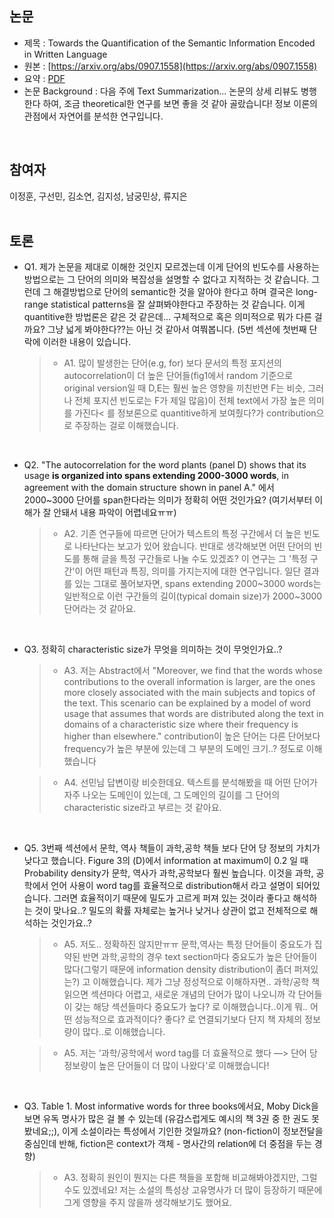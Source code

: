 ## 논문
- 제목 : Towards the Quantification of the Semantic Information Encoded in Written Language
- 원본 : [https://arxiv.org/abs/0907.1558](https://arxiv.org/abs/0907.1558)
- 요약 : [PDF](https://wholmesian.tistory.com/6)
- 논문 Background : 다음 주에 Text Summarization... 논문의 상세 리뷰도 병행한다 하여, 조금 theoretical한 연구를 보면 좋을 것 같아 골랐습니다!
정보 이론의 관점에서 자연어를 분석한 연구입니다.
<br>


## 참여자
이정훈, 구선민, 김소연, 김지성, 남궁민상, 류지은
<br><br>


## 토론
- Q1. 제가 논문을 제대로 이해한 것인지 모르겠는데 이게 단어의 빈도수를 사용하는 방법으로는 그 단어의 의미와 복잡성을 설명할 수 없다고 지적하는 것 같습니다. 그런데 그 해결방법으로 단어의 semantic한 것을 알아야 한다고 하며 결국은 long-range statistical patterns을 잘 살펴봐야한다고 주장하는 것 같습니다. 이게 quantitive한 방법론은 같은 것 같은데... 구체적으로 혹은 의미적으로 뭐가 다른 걸까요? 그냥 넓게 봐야한다??는 아닌 것 같아서 여쭤봅니다. (5번 섹션에 첫번째 단락에 이러한 내용이 있습니다.

  >- A1. 많이 발생한는 단어(e.g, for) 보다 문서의 특정 포지션의 autocorrelation이 더 높은 단어들(fig1에서 random 기준으로 original version일 때 D,E는 훨씬 높은 영향을 끼친반면 F는 비슷, 그러나 전체 포지션 빈도로는 F가 제일 많음)이 전체 text에서 가장 높은 의미를 가진다< 를 정보론으로 quantitive하게 보여줬다?가 contribution으로 주장하는 걸로 이해했습니다.

<br>

- Q2. "The autocorrelation for the word plants (panel D) shows that its usage **is organized into spans extending 2000-3000 words**, in agreement with the domain structure shown in panel A." 에서 2000~3000 단어를 span한다라는 의미가 정확히 어떤 것인가요? (여기서부터 이해가 잘 안돼서 내용 파악이 어렵네요ㅠㅠ)

  >- A2. 기존 연구들에 따르면 단어가 텍스트의 특정 구간에서 더 높은 빈도로 나타난다는 보고가 있어 왔습니다. 반대로 생각해보면 어떤 단어의 빈도를 통해 글을 특정 구간들로 나눌 수도 있겠죠? 
  > 이 연구는 그 '특정 구간'이 어떤 패턴과 특징, 의미를 가지는지에 대한 연구입니다. 
  > 일단 결과를 있는 그대로 풀어보자면, spans extending 2000~3000 words는 일반적으로 이런 구간들의 길이(typical domain size)가 2000~3000 단어라는 것 같아요.

<br>

- Q3. 정확히 characteristic size가 무엇을 의미하는 것이 무엇인가요..?

  >- A3. 저는 Abstract에서 "Moreover, we find that the words whose contributions to the overall information is larger, are the ones more closely associated with the main subjects and topics of the text. This scenario can be explained by a model of word usage that assumes that words are distributed along the text in domains of a characteristic size where their frequency is higher than elsewhere." contribution이 높은 단어는 다른 단어보다 frequency가 높은 부분에 있는데 그 부분의 도메인 크기..? 정도로 이해했습니다

  >- A4. 선민님 답변이랑 비슷한데요. 텍스트를 분석해봤을 때 어떤 단어가 자주 나오는 도메인이 있는데, 그 도메인의 길이를 그 단어의 characteristic size라고 부르는 것 같아요.

<br>

- Q5. 3번째 섹션에서 문학, 역사 책들이 과학,공학 책들 보다 단어 당 정보의 가치가 낮다고 했습니다. Figure 3의 (D)에서 information at maximum이 0.2 일 때 Probability density가 문학, 역사가 과학,공학보다 훨씬 높습니다. 이것을 과학, 공학에서 언어 사용이 word tag를 효율적으로 distribution해서 라고 설명이 되어있습니다. 
그러면 효율적이기 때문에 밀도가 고르게 퍼져 있는 것이라 좋다고 해석하는 것이 맞나요..? 밀도의 확률 자체로는 높거나 낮거나 상관이 없고 전체적으로 해석하는 것인가요..?

  >- A5. 저도.. 정확하진 않지만ㅠㅠ 문학,역사는 특정 단어들이 중요도가 집약된 반면 과학,공학의 경우 text section마다 중요도가 높은 단어들이 많다(그렇기 때문에 information density distribution이 좀더 퍼져있는?) 고 이해했습니다. 제가 그냥 정성적으로 이해하자면.. 과학/공학 책 읽으면 섹션마다 어렵고, 새로운 개념의 단어가 많이 나오니까 각 단어들이 갖는 해당 섹션들마다 중요도가 높다? 로 이해했습니다..이게 뭐.. 어떤 성능적으로 효과적이다? 좋다? 로 연결되기보다 단지 책 자체의 정보량이 많다..로 이해했습니다.

  >- A5. 저는 '과학/공학에서 word tag를 더 효율적으로 했다 —> 단어 당 정보량이 높은 단어들이 더 많이 나왔다'로 이해했습니다!

<br>

- Q3. Table 1. Most informative words for three books에서요, Moby Dick을 보면 유독 명사가 많은 걸 볼 수 있는데 (유감스럽게도 예시의 책 3권 중 한 권도 못봤네요;;), 이게 소설이라는 특성에서 기인한 것일까요? (non-fiction이 정보전달을 중심인데 반해, fiction은 context가 객체 - 명사간의 relation에 더 중점을 두는 경향)

  >- A3. 정확히 원인이 뭔지는 다른 책들을 포함해 비교해봐야겠지만, 그럴 수도 있겠네요! 저는 소설의 특성상 고유명사가 더 많이 등장하기 때문에 그게 영향을 주지 않을까 생각해보기도 했어요.

<br>
